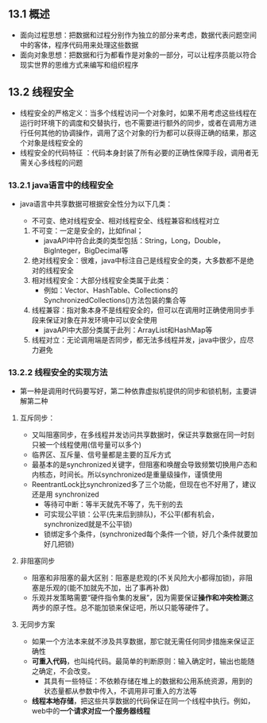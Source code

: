 ## 13.1 概述

+ 面向过程思想：把数据和过程分别作为独立的部分来考虑，数据代表问题空间中的客体，程序代码用来处理这些数据
+ 面向对象思想：把数据和行为都看作是对象的一部分，可以让程序员能以符合现实世界的思维方式来编写和组织程序

## 13.2 线程安全

+ 线程安全的严格定义：当多个线程访问一个对象时，如果不用考虑这些线程在运行时环境下的调度和交替执行，也不需要进行额外的同步，或者在调用方进行任何其他的协调操作，调用了这个对象的行为都可以获得正确的结果，那这个对象是线程安全的
+ 线程安全的代码特征 ：代码本身封装了所有必要的正确性保障手段，调用者无需关心多线程的问题

### 13.2.1 java语言中的线程安全

+ java语言中共享数据可根据安全性分为以下几类：

  + 不可变、绝对线程安全、相对线程安全、线程兼容和线程对立

  1. 不可变：一定是安全的，比如final；
     + javaAPI中符合此类的类型包括：String，Long，Double，BigInteger，BigDecimal等
  2. 绝对线程安全：很难，java中标注自己是线程安全的类，大多数都不是绝对的线程安全
  3. 相对线程安全：大部分线程安全类属于此类：
     + 例如：Vector、HashTable、Collections的SynchronizedCollections()方法包装的集合等
  4. 线程兼容：指对象本身不是线程安全的，但可以在调用时正确使用同步手段来保证对象在并发环境中可以安全使用
     + javaAPI中大部分类属于此列：ArrayList和HashMap等
  5. 线程对立：无论调用端是否同步，都无法多线程并发，java中很少，应尽力避免

### 13.2.2 线程安全的实现方法

+ 第一种是调用时代码要写好，第二种依靠虚拟机提供的同步和锁机制，主要讲解第二种

1. 互斥同步：
   + 又叫阻塞同步，在多线程并发访问共享数据时，保证共享数据在同一时刻只被一个线程使用(信号量可以多个)
   + 临界区、互斥量、信号量都是主要的互斥方式
   + 最基本的是synchronized关键字，但阻塞和唤醒会导致频繁切换用户态和内核态，时间长。所以synchronized是重量级操作，谨慎使用
   + ReentrantLock比synchronized多了三个功能，但现在也不好用了，建议还是用 synchronized
     + 等待可中断：等半天就先不等了，先干别的去
     + 可实现公平锁：公平(先来后到排队)，不公平(都有机会，synchronized就是不公平锁)
     + 锁绑定多个条件，(synchronized每个条件一个锁，好几个条件就要加好几把锁)

2. 非阻塞同步
   + 阻塞和非阻塞的最大区别：阻塞是悲观的(不关风险大小都得加锁)，非阻塞是乐观的(能不加就先不加，出了事再补救)
   + 乐观并发策略需要“硬件指令集的发展”，因为需要保证**操作和冲突检测**这两步的原子性。总不能加锁来保证吧，所以只能等硬件了。

3. 无同步方案
   + 如果一个方法本来就不涉及共享数据，那它就无需任何同步措施来保证正确性
   + **可重入代码**，也叫纯代码。最简单的判断原则：输入确定时，输出也能随之确定，不会改变。
     + 其具有一些特征：不依赖存储在堆上的数据和公用系统资源，用到的状态量都从参数中传入，不调用非可重入的方法等
   + **线程本地存储**，把这些共享数据的代码保证在同一个线程中执行。例如，web中的**一个请求对应一个服务器线程**